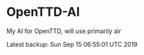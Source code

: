 # OpenTTD-AI
My AI for OpenTTD, will use primarily air

Latest backup: Sun Sep 15 06:55:01 UTC 2019

